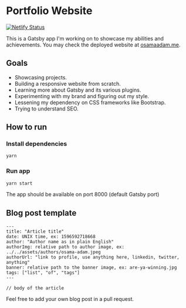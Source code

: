 # Portfolio Website

[![Netlify Status](https://api.netlify.com/api/v1/badges/921f376b-a2e3-415e-ac9d-81a99850a5a0/deploy-status)](https://app.netlify.com/sites/osamaadam/deploys)

This is a Gatsby app I'm working on to showcase my abilities and achievements.
You may check the deployed website at
[osamaadam.me](https://osamaadam.me).

## Goals

- Showcasing projects.
- Building a responsive website from scratch.
- Learning more about Gatsby and its various plugins.
- Experimenting with my brand and figuring out my style.
- Lessening my dependency on CSS frameworks like Bootstrap.
- Trying to understand SEO.

## How to run

### Install dependencies

```sh
yarn
```

### Run app

```sh
yarn start
```

The app should be available on port 8000 (default Gatsby port)

## Blog post template

```mdx
---
title: "Article title"
date: UNIX time, ex: 1596592718668
author: "Author name as in plain English"
authorImg: relative path to author image, ex: ../../assets/authors/osama-adam.jpeg
authorUrl: "link to profile, use anything here, linkedin, twitter, anything"
banner: relative path to the banner image, ex: are-ya-winning.jpg
tags: ["list", "of", "tags"]
---

// body of the article
```

Feel free to add your own blog post in a pull request.
